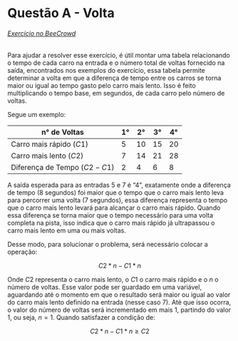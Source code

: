# Questão A - Volta
###### [Exercício no BeeCrowd](https://www.beecrowd.com.br/judge/pt/problems/view/1708)

Para ajudar a resolver esse exercício, é útil montar uma tabela relacionando o tempo de cada carro na entrada e o número total de voltas fornecido na saída, encontrados nos exemplos do exercício, essa tabela permite determinar a volta em que a diferença de tempo entre os carros se torna maior ou igual ao tempo gasto pelo carro mais lento. Isso é feito multiplicando o tempo base, em segundos, de cada carro pelo número de voltas.

Segue um exemplo:

| n° de Voltas | 1° | 2° | 3° | 4° |
| --- | --- | --- | --- | --- |
| Carro mais rápido $(C1)$ | 5 | 10 | 15 | 20 |
| Carro mais lento $(C2)$ | 7 | 14 | 21 | 28 |
| Diferença de Tempo $(C2 - C1)$ | 2 | 4 | 6 | 8 |

A saída esperada para as entradas 5 e 7 é “4”, exatamente onde a diferença de tempo (8 segundos) foi maior que o tempo que o carro mais lento leva para percorrer uma volta (7 segundos), essa diferença representa o tempo que o carro mais lento levará para alcançar o carro mais rápido. Quando essa diferença se torna maior que o tempo necessário para uma volta completa na pista, isso indica que o carro mais rápido já ultrapassou o carro mais lento em uma ou mais voltas.

Desse modo, para solucionar o problema, será necessário colocar a operação:

$$C2 * n - C1 * n$$

Onde $C2$ representa o carro mais lento, o $C1$ o carro mais rápido e o $n$ o número de voltas. Esse valor pode ser guardado em uma variável, aguardando até o momento em que o resultado será maior ou igual ao valor do carro mais lento definido na entrada (nesse caso $7$). Até que isso ocorra, o valor do número de voltas será incrementado em mais 1, partindo do valor 1, ou seja, $n = 1$. Quando satisfazer a condição de:

$$C2 * n - C1 * n \geq C2$$
